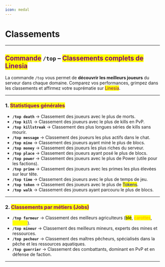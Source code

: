 ```yaml
---
icon: medal
---
```


# Classements

***

## <mark style="color:purple;">Commande</mark> `/top` – <mark style="color:purple;">Classements complets de Linesia</mark>

La commande `/top` vous permet de **découvrir les meilleurs joueurs** du serveur dans chaque domaine. Comparez vos performances, grimpez dans les classements et affirmez votre suprématie sur <mark style="color:purple;">Linesia</mark>.

***

### 1. <mark style="color:purple;">Statistiques générales</mark>

* **`/top death`** → Classement des joueurs avec le plus de morts.
* **`/top kill`** → Classement des joueurs avec le plus de kills en PvP.
* **`/top killstreak`** → Classement des plus longues séries de kills sans mourir.
* **`/top message`** → Classement des joueurs les plus actifs dans le chat.
* **`/top mine`** → Classement des joueurs ayant miné le plus de blocs.
* **`/top money`** → Classement des joueurs les plus riches du serveur.
* **`/top place`** → Classement des joueurs ayant posé le plus de blocs.
* **`/top power`** → Classement des joueurs avec le plus de Power (utile pour les factions).
* **`/top prime`** → Classement des joueurs avec les primes les plus élevées sur leur tête.
* **`/top time`** → Classement des joueurs avec le plus de temps de jeu.
* **`/top token`** → Classement des joueurs avec le plus de <mark style="color:blue;">Tokens</mark>.
* **`/top walk`** → Classement des joueurs ayant parcouru le plus de blocs.

***

### 2. <mark style="color:purple;">Classements par métiers (Jobs)</mark>

* **`/top farmeur`** → Classement des meilleurs agriculteurs (<mark style="color:$warning;">blé</mark>, <mark style="color:orange;">carottes</mark>, <mark style="color:yellow;">patates</mark>).
* **`/top mineur`** → Classement des meilleurs mineurs, experts des mines et ressources.
* **`/top pecheur`** → Classement des maîtres pêcheurs, spécialisés dans la pêche et les ressources aquatiques.
* **`/top guerrier`** → Classement des combattants, dominant en PvP et en défense de faction.

***

